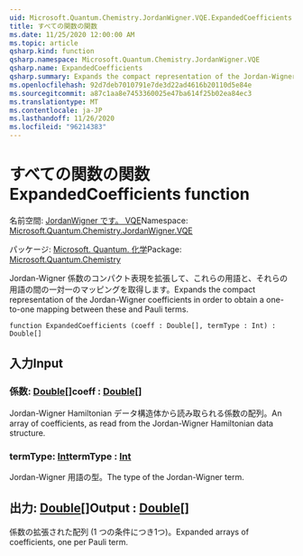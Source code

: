 ```yaml
---
uid: Microsoft.Quantum.Chemistry.JordanWigner.VQE.ExpandedCoefficients
title: すべての関数の関数
ms.date: 11/25/2020 12:00:00 AM
ms.topic: article
qsharp.kind: function
qsharp.namespace: Microsoft.Quantum.Chemistry.JordanWigner.VQE
qsharp.name: ExpandedCoefficients
qsharp.summary: Expands the compact representation of the Jordan-Wigner coefficients in order to obtain a one-to-one mapping between these and Pauli terms.
ms.openlocfilehash: 92d7deb7010791e7de3d22ad4616b20110d5e84e
ms.sourcegitcommit: a87c1aa8e7453360025e47ba614f25b02ea84ec3
ms.translationtype: MT
ms.contentlocale: ja-JP
ms.lasthandoff: 11/26/2020
ms.locfileid: "96214383"
---
```

# <a name="expandedcoefficients-function"></a><span data-ttu-id="60968-102">すべての関数の関数</span><span class="sxs-lookup"><span data-stu-id="60968-102">ExpandedCoefficients function</span></span>

<span data-ttu-id="60968-103">名前空間: [JordanWigner です。 VQE](xref:Microsoft.Quantum.Chemistry.JordanWigner.VQE)</span><span class="sxs-lookup"><span data-stu-id="60968-103">Namespace: [Microsoft.Quantum.Chemistry.JordanWigner.VQE](xref:Microsoft.Quantum.Chemistry.JordanWigner.VQE)</span></span>

<span data-ttu-id="60968-104">パッケージ: [Microsoft. Quantum. 化学](https://nuget.org/packages/Microsoft.Quantum.Chemistry)</span><span class="sxs-lookup"><span data-stu-id="60968-104">Package: [Microsoft.Quantum.Chemistry](https://nuget.org/packages/Microsoft.Quantum.Chemistry)</span></span>


<span data-ttu-id="60968-105">Jordan-Wigner 係数のコンパクト表現を拡張して、これらの用語と、それらの用語の間の一対一のマッピングを取得します。</span><span class="sxs-lookup"><span data-stu-id="60968-105">Expands the compact representation of the Jordan-Wigner coefficients in order to obtain a one-to-one mapping between these and Pauli terms.</span></span>

```qsharp
function ExpandedCoefficients (coeff : Double[], termType : Int) : Double[]
```


## <a name="input"></a><span data-ttu-id="60968-106">入力</span><span class="sxs-lookup"><span data-stu-id="60968-106">Input</span></span>

### <a name="coeff--double"></a><span data-ttu-id="60968-107">係数: [Double](xref:microsoft.quantum.lang-ref.double)[]</span><span class="sxs-lookup"><span data-stu-id="60968-107">coeff : [Double](xref:microsoft.quantum.lang-ref.double)[]</span></span>

<span data-ttu-id="60968-108">Jordan-Wigner Hamiltonian データ構造体から読み取られる係数の配列。</span><span class="sxs-lookup"><span data-stu-id="60968-108">An array of coefficients, as read from the Jordan-Wigner Hamiltonian data structure.</span></span>


### <a name="termtype--int"></a><span data-ttu-id="60968-109">termType: [Int](xref:microsoft.quantum.lang-ref.int)</span><span class="sxs-lookup"><span data-stu-id="60968-109">termType : [Int](xref:microsoft.quantum.lang-ref.int)</span></span>

<span data-ttu-id="60968-110">Jordan-Wigner 用語の型。</span><span class="sxs-lookup"><span data-stu-id="60968-110">The type of the Jordan-Wigner term.</span></span>



## <a name="output--double"></a><span data-ttu-id="60968-111">出力: [Double](xref:microsoft.quantum.lang-ref.double)[]</span><span class="sxs-lookup"><span data-stu-id="60968-111">Output : [Double](xref:microsoft.quantum.lang-ref.double)[]</span></span>

<span data-ttu-id="60968-112">係数の拡張された配列 (1 つの条件につき1つ)。</span><span class="sxs-lookup"><span data-stu-id="60968-112">Expanded arrays of coefficients, one per Pauli term.</span></span>